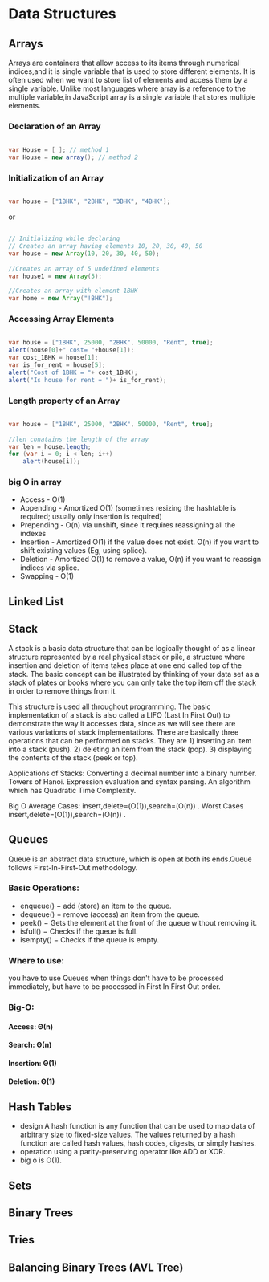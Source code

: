 # Data Structures

## Arrays

Arrays are containers that allow access to its items through numerical indices,and it is single variable that is used to store different elements. It is often used when we want to store list of elements and access them by a single variable. Unlike most languages where array is a reference to the multiple variable,in JavaScript array is a single variable that stores multiple elements.

### Declaration of an Array
``` java

var House = [ ]; // method 1
var House = new array(); // method 2

```

### Initialization of an Array
``` java

var house = ["1BHK", "2BHK", "3BHK", "4BHK"];
```

or 
``` java

// Initializing while declaring 
// Creates an array having elements 10, 20, 30, 40, 50 
var house = new Array(10, 20, 30, 40, 50); 
  
//Creates an array of 5 undefined elements 
var house1 = new Array(5); 
  
//Creates an array with element 1BHK 
var home = new Array("!BHK"); 

```

### Accessing Array Elements

``` java

var house = ["1BHK", 25000, "2BHK", 50000, "Rent", true]; 
alert(house[0]+" cost= "+house[1]); 
var cost_1BHK = house[1]; 
var is_for_rent = house[5]; 
alert("Cost of 1BHK = "+ cost_1BHK); 
alert("Is house for rent = ")+ is_for_rent); 

```


### Length property of an Array

``` java

var house = ["1BHK", 25000, "2BHK", 50000, "Rent", true]; 
  
//len conatains the length of the array 
var len = house.length; 
for (var i = 0; i < len; i++) 
    alert(house[i]); 

```

### big O in array 

- Access - O(1)
- Appending - Amortized O(1) (sometimes resizing the hashtable is required; usually only insertion is required)
- Prepending - O(n) via unshift, since it requires reassigning all the indexes
- Insertion - Amortized O(1) if the value does not exist. O(n) if you want to shift existing values (Eg, using splice).
- Deletion - Amortized O(1) to remove a value, O(n) if you want to reassign indices via splice.
- Swapping - O(1)

## Linked List

## Stack 
A stack is a basic data structure that can be logically thought of as a linear structure represented by a real physical stack or pile, a structure where insertion and deletion of items takes place at one end called top of the stack. The basic concept can be illustrated by thinking of your data set as a stack of plates or books where you can only take the top item off the stack in order to remove things from it.

 This structure is used all throughout programming. The basic implementation of a stack is also called a LIFO (Last In First Out) to demonstrate the way it accesses data, since as we will see there are various variations of stack implementations. There are basically three operations that can be performed on stacks. They are 1) inserting an item into a stack (push). 2) deleting an item from the stack (pop). 3) displaying the contents of the stack (peek or top). 
 
 Applications of Stacks: 
 Converting a decimal number into a binary number. 
 Towers of Hanoi. 
 Expression evaluation and syntax parsing.
  An algorithm which has Quadratic Time Complexity.
  
   Big O Average Cases: insert,delete=(O(1)),search=(O(n)) . Worst Cases insert,delete=(O(1)),search=(O(n)) .

## Queues
Queue is an abstract data structure, which is open at both its ends.Queue follows First-In-First-Out methodology.
### Basic Operations:
* enqueue() − add (store) an item to the queue.
* dequeue() − remove (access) an item from the queue.
* peek() − Gets the element at the front of the queue without removing it.
* isfull() − Checks if the queue is full.
* isempty() − Checks if the queue is empty.
### Where to use:
you have to use Queues when things don't have to be processed immediately, but have to be processed in First In First Out order.
### Big-O:
#### Access: Θ(n)	
#### Search: Θ(n)	
#### Insertion: Θ(1)
#### Deletion: Θ(1)	

## Hash Tables 
* design A hash function is any function that can be used to map data of arbitrary size to fixed-size values. The values returned by a hash function are called hash values, hash codes, digests, or simply hashes. 
* operation using a parity-preserving operator like ADD or XOR.
*  big o is  O(1). 


## Sets 

## Binary Trees 

## Tries

## Balancing Binary Trees (AVL Tree)
